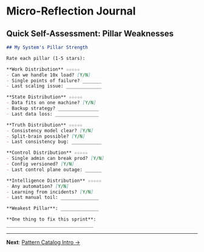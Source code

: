 # Micro-Reflection Journal

## Quick Self-Assessment: Pillar Weaknesses

```markdown
## My System's Pillar Strength

Rate each pillar (1-5 stars):

**Work Distribution** ☆☆☆☆☆
- Can we handle 10x load? [Y/N]
- Single points of failure? _______
- Last scaling issue: _____________

**State Distribution** ☆☆☆☆☆  
- Data fits on one machine? [Y/N]
- Backup strategy? _______________
- Last data loss: ________________

**Truth Distribution** ☆☆☆☆☆
- Consistency model clear? [Y/N]
- Split-brain possible? [Y/N]
- Last consistency bug: ___________

**Control Distribution** ☆☆☆☆☆
- Single admin can break prod? [Y/N]
- Config versioned? [Y/N]
- Last control plane outage: ______

**Intelligence Distribution** ☆☆☆☆☆
- Any automation? [Y/N]
- Learning from incidents? [Y/N]
- Last manual toil: ______________

**Weakest Pillar**: ______________

**One thing to fix this sprint**: 
________________________________
```

---

**Next**: [Pattern Catalog Intro →](pattern-catalog-intro.md)